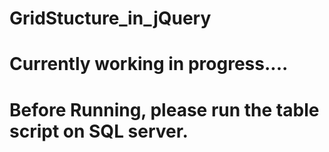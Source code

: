 # GridStucture_in_jQuery

# Currently working in progress....

# Before Running, please run the table script on SQL server.
